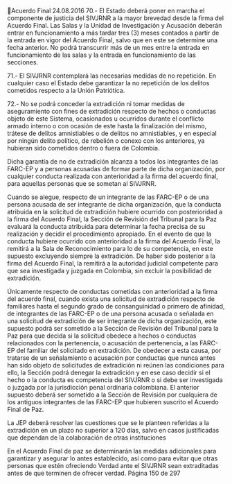 Acuerdo Final 
24.08.2016 
70.- El Estado deberá poner en marcha el componente de justicia del SIVJRNR a la mayor brevedad desde 
la  firma  del  Acuerdo  Final.  Las  Salas  y  la  Unidad  de  Investigación  y  Acusación  deberán  entrar  en 
funcionamiento a más tardar tres (3) meses contados a partir de la entrada en vigor del Acuerdo Final, 
salvo que en este se determine una fecha anterior. No podrá transcurrir más de un mes entre la entrada 
en funcionamiento de las salas y la entrada en funcionamiento de las secciones. 
 
71.- El SIVJRNR contemplará las necesarias medidas de no repetición. En cualquier caso el Estado debe 
garantizar la no repetición de los delitos cometidos respecto a la Unión Patriótica. 
 
72.- No se podrá conceder la extradición ni tomar medidas de aseguramiento con fines de extradición 
respecto  de  hechos  o  conductas  objeto  de  este  Sistema,  ocasionados  u  ocurridos  durante  el  conflicto 
armado interno o con ocasión de este hasta la finalización del mismo, trátese de delitos amnistiables o de 
delitos no amnistiables, y en especial por ningún delito político, de rebelión o conexo con los anteriores, 
ya hubieran sido cometidos dentro o fuera de Colombia. 
 
Dicha garantía de no de extradición alcanza a todos los integrantes de las FARC-EP y a personas acusadas 
de formar parte de dicha organización, por cualquier conducta realizada con anterioridad a la firma del 
acuerdo final, para aquellas personas que se sometan al SIVJRNR.  
 
Cuando se alegue, respecto de un integrante de las FARC-EP o de una persona acusada de ser integrante 
de  dicha  organización,  que  la  conducta  atribuida  en  la  solicitud  de  extradición  hubiere  ocurrido  con 
posterioridad  a  la  firma  del  Acuerdo  Final,  la  Sección  de  Revisión  del  Tribunal  para  la  Paz  evaluará  la 
conducta  atribuida  para  determinar  la  fecha  precisa  de  su  realización  y  decidir  el  procedimiento 
apropiado. En el evento de que la conducta hubiere ocurrido con anterioridad a la firma del Acuerdo Final, 
la remitirá a la Sala de Reconocimiento para lo de su competencia, en este supuesto excluyendo siempre 
la  extradición.  De  haber  sido  posterior  a  la  firma  del  Acuerdo  Final,  la  remitirá  a  la  autoridad  judicial 
competente para que sea investigada y juzgada en Colombia, sin excluir la posibilidad de extradición. 
 
Únicamente respecto de conductas cometidas con anterioridad a la firma del acuerdo final, cuando exista 
una solicitud de extradición respecto de familiares hasta el segundo grado de consanguinidad o primero 
de  afinidad,  de  integrantes  de  las  FARC-EP  o  de  una  persona  acusada  o  señalada  en  una  solicitud  de 
extradición de ser integrante de dicha organización, este supuesto podrá ser sometido a la Sección de 
Revisión del Tribunal para la Paz para que decida si la solicitud obedece a hechos o conductas relacionados 
con la pertenencia, o acusación de pertenencia, a las FARC-EP del familiar del solicitado en extradición. 
De obedecer a esta causa, por tratarse de un señalamiento o acusación por conductas que nunca antes 
han sido objeto de solicitudes de extradición ni reúnen las condiciones para ello, la Sección podrá denegar 
la extradición y en ese caso decidir si el hecho o la conducta es competencia del SIVJRNR o si debe ser 
investigada  o  juzgada  por  la  jurisdicción  penal  ordinaria  colombiana.  El  anterior  supuesto  deberá  ser 
sometido a la Sección de Revisión por cualquiera de los antiguos integrantes de las FARC-EP que hubieren 
suscrito el Acuerdo Final de Paz. 
 
La JEP deberá resolver las cuestiones que se le planteen referidas a la extradición en un plazo no superior 
a 120 días, salvo en casos justificadas que dependan de la colaboración de otras instituciones 
 
En el Acuerdo Final de paz se determinarán las medidas adicionales para garantizar y asegurar lo antes 
establecido, así como para evitar que otras personas que estén ofreciendo Verdad ante el SIVJRNR sean 
extraditadas antes de que terminen de ofrecer verdad. 
Página 150 de 297 
 

